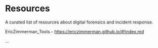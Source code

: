 # Resources

A curated list of resources about digital forensics and incident response.

EricZimmerman_Tools - https://ericzimmerman.github.io/#!index.md 

...

